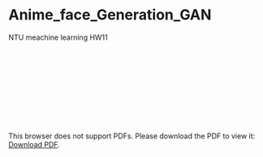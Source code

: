 # Anime_face_Generation_GAN
 NTU meachine learning HW11


<object data="HW11 Anime face Generation.pdf" type="application/pdf" width="700px" height="700px">
    <embed src="HW11 Anime face Generation.pdf">
        <p>This browser does not support PDFs. Please download the PDF to view it: <a href="HW11 Anime face Generation.pdf">Download PDF</a>.</p>
    </embed>
</object>
